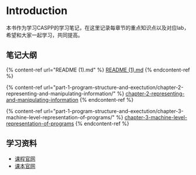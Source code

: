 # Introduction

本书作为学习CASPP的学习笔记，在这里记录每章节的重点知识点以及对应lab，希望和大家一起学习，共同提高。

## 笔记大纲

{% content-ref url="README (1).md" %}
[README (1).md](<README (1).md>)
{% endcontent-ref %}

{% content-ref url="part-1-program-structure-and-exectution/chapter-2-representing-and-manipulating-information/" %}
[chapter-2-representing-and-manipulating-information](part-1-program-structure-and-exectution/chapter-2-representing-and-manipulating-information/)
{% endcontent-ref %}

{% content-ref url="part-1-program-structure-and-exectution/chapter-3-machine-level-representation-of-programs/" %}
[chapter-3-machine-level-representation-of-programs](part-1-program-structure-and-exectution/chapter-3-machine-level-representation-of-programs/)
{% endcontent-ref %}



## 学习资料

* [课程官网](http://www.cs.cmu.edu/afs/cs/academic/class/15213-f15/www/schedule.html)
* [课本官网](http://csapp.cs.cmu.edu/3e/home.html)

